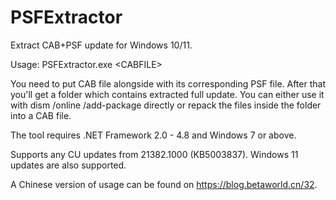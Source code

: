 # PSFExtractor
Extract CAB+PSF update for Windows 10/11.

Usage: PSFExtractor.exe &lt;CABFILE&gt;

  You need to put CAB file alongside with its corresponding PSF file. After that you'll get a folder which contains extracted full update. You can either use it with dism /online /add-package directly or repack the files inside the folder into a CAB file.

The tool requires .NET Framework 2.0 - 4.8 and Windows 7 or above.

Supports any CU updates from 21382.1000 (KB5003837). Windows 11 updates are also supported.

A Chinese version of usage can be found on https://blog.betaworld.cn/32.
